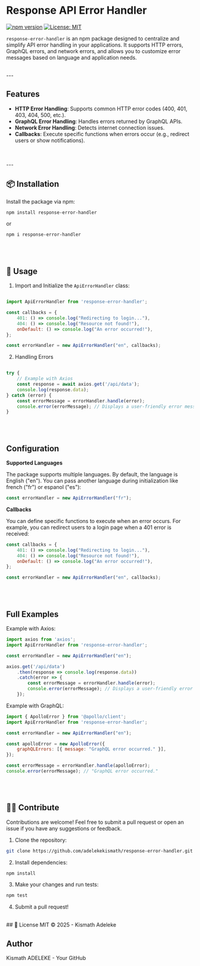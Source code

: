 #  Response API Error Handler

[![npm version](https://badge.fury.io/js/response-error-handler.svg)](https://badge.fury.io/js/response-error-handler)
[![License: MIT](https://img.shields.io/badge/License-MIT-yellow.svg)](https://opensource.org/licenses/MIT)


`response-error-handler` is an npm package designed to centralize and simplify API error handling in your applications. It supports HTTP errors, GraphQL errors, and network errors, and allows you to customize error messages based on language and application needs.

<br>
---

##  Features

- **HTTP Error Handling**: Supports common HTTP error codes (400, 401, 403, 404, 500, etc.).
- **GraphQL Error Handling**: Handles errors returned by GraphQL APIs.
- **Network Error Handling**: Detects internet connection issues.
- **Callbacks**: Execute specific functions when errors occur (e.g., redirect users or show notifications).

<br>
<br>
---

## 📦 Installation

Install the package via npm:

```bash
npm install response-error-handler
```
or 

```bash
npm i response-error-handler
```

<br>
<br> 

## 🚀 Usage

1. Import and Initialize the `ApiErrorHandler` class:

```javascript

import ApiErrorHandler from 'response-error-handler';

const callbacks = {
    401: () => console.log("Redirecting to login..."),
    404: () => console.log("Resource not found!"),
    onDefault: () => console.log("An error occurred!"),
};

const errorHandler = new ApiErrorHandler("en", callbacks);

```

2. Handling Errors

```javascript

try {
    // Example with Axios
    const response = await axios.get('/api/data');
    console.log(response.data);
} catch (error) {
    const errorMessage = errorHandler.handle(error);
    console.error(errorMessage); // Displays a user-friendly error message
}

```

<br>
<br>

##  Configuration

**Supported Languages**

The package supports multiple languages. By default, the language is English ("en"). You can pass another language during initialization like french ("fr") or espanol ("es"):

```javascript
const errorHandler = new ApiErrorHandler("fr"); 
```

**Callbacks**

You can define specific functions to execute when an error occurs. For example, you can redirect users to a login page when a 401 error is received:

```javascript
const callbacks = {
    401: () => console.log("Redirecting to login..."),
    404: () => console.log("Resource not found!"),
    onDefault: () => console.log("An error occurred!"),
};

const errorHandler = new ApiErrorHandler("en", callbacks);
```


<br>
<br>

## Full Examples

Example with Axios:

```javascript
import axios from 'axios';
import ApiErrorHandler from 'response-error-handler';

const errorHandler = new ApiErrorHandler("en");

axios.get('/api/data')
    .then(response => console.log(response.data))
    .catch(error => {
        const errorMessage = errorHandler.handle(error);
        console.error(errorMessage); // Displays a user-friendly error message
    });
```

Example with GraphQL:

```javascript
import { ApolloError } from '@apollo/client';
import ApiErrorHandler from 'response-error-handler';

const errorHandler = new ApiErrorHandler("en");

const apolloError = new ApolloError({
    graphQLErrors: [{ message: "GraphQL error occurred." }],
});

const errorMessage = errorHandler.handle(apolloError);
console.error(errorMessage); // "GraphQL error occurred."
```


<br>
<br>

## 👨‍💻 Contribute

Contributions are welcome! Feel free to submit a pull request or open an issue if you have any suggestions or feedback.

1. Clone the repository: 

```bash
git clone https://github.com/adelekekismath/response-error-handler.git
```

2. Install dependencies:

```bash
npm install
```

3. Make your changes and run tests:

```bash
npm test
```

4. Submit a pull request!


<br>
## 📜 License
MIT © 2025 - Kismath Adeleke

<br>

## Author
Kismath ADELEKE - Your GitHub



